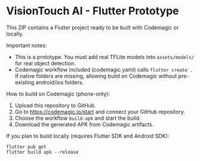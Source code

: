 VisionTouch AI - Flutter Prototype
==================================

This ZIP contains a Flutter project ready to be built with Codemagic or locally.

Important notes:
- This is a prototype. You must add real TFLite models into `assets/models/` for real object detection.
- Codemagic workflow included (codemagic.yaml) calls `flutter create .` if native folders are missing, allowing build on Codemagic without pre-existing android/ios folders.

How to build on Codemagic (phone-only):
1. Upload this repository to GitHub.
2. Go to https://codemagic.io/start and connect your GitHub repository.
3. Choose the workflow `build-apk` and start the build.
4. Download the generated APK from Codemagic artifacts.

If you plan to build locally (requires Flutter SDK and Android SDK):
```
flutter pub get
flutter build apk --release
```


